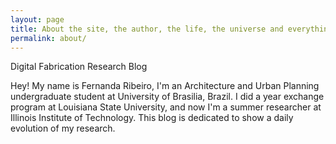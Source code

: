 ```yaml
---
layout: page
title: About the site, the author, the life, the universe and everything more.
permalink: about/
---
```


<div class="message">
  Digital Fabrication Research Blog
</div>

Hey! 
My name is Fernanda Ribeiro, I'm an Architecture and Urban Planning undergraduate student at University of Brasilia, Brazil. I did a year exchange program at Louisiana State University, and now I'm a summer researcher at Illinois Institute of Technology. 
This blog is dedicated to show a daily evolution of my research.
